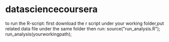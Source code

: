 datasciencecoursera
===================
to run the R-script:
first download the r script under your working folder,put related data file under the same folder then run:
source("run_analysis.R");
run_analysis(yourworkingpath);
